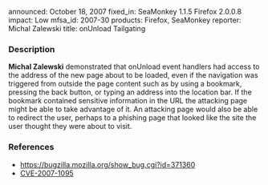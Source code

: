 announced: October 18, 2007
fixed_in: SeaMonkey 1.1.5
          Firefox 2.0.0.8
impact: Low
mfsa_id: 2007-30
products: Firefox, SeaMonkey
reporter: Michal Zalewski
title: onUnload Tailgating

<h3>Description</h3>

<p><strong>Michal Zalewski</strong> demonstrated that onUnload event
handlers had access to the address of the new page about to be loaded,
even if the navigation was triggered from outside the page content
such as by using a bookmark, pressing the back button, or typing an
address into the location bar. If the bookmark contained sensitive
information in the URL the attacking page might be able to take advantage
of it. An attacking page would also be able to redirect the user,
perhaps to a phishing page that looked like the site the user thought
they were about to visit.</p>




<h3>References</h3>

<ul>
  <li><a href="https://bugzilla.mozilla.org/show_bug.cgi?id=371360">
       https://bugzilla.mozilla.org/show_bug.cgi?id=371360</a></li>

  <li><a class="ex-ref" href="http://cve.mitre.org/cgi-bin/cvename.cgi?name=CVE-2007-1095">
       CVE-2007-1095</a></li>

</ul>



